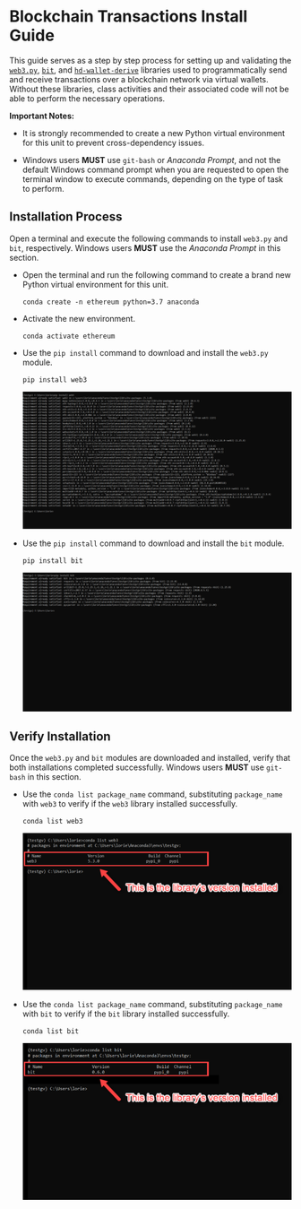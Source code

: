# Blockchain Transactions Install Guide

This guide serves as a step by step process for setting up and validating the [`web3.py`](https://web3py.readthedocs.io/en/stable/), [`bit`](https://ofek.dev/bit/), and [`hd-wallet-derive`](https://github.com/dan-da/hd-wallet-derive  ) libraries used to programmatically send and receive transactions over a blockchain network via virtual wallets. Without these libraries, class activities and their associated code will not be able to perform the necessary operations.

**Important Notes:**

* It is strongly recommended to create a new Python virtual environment for this unit to prevent cross-dependency issues.

* Windows users **MUST** use `git-bash` or _Anaconda Prompt_, and not the default Windows command prompt when you are requested to open the terminal window to execute commands, depending on the type of task to perform.


## Installation Process

Open a terminal and execute the following commands to install `web3.py` and `bit`, respectively. Windows users **MUST** use the _Anaconda Prompt_ in this section.

* Open the terminal and run the following command to create a brand new Python virtual environment for this unit.

  ```shell
  conda create -n ethereum python=3.7 anaconda
  ```

* Activate the new environment.

  ```shell
  conda activate ethereum
  ```

* Use the `pip install` command to download and install the `web3.py` module.

  ```shell
  pip install web3
  ```

  ![web3-install](Images/web3-install.png)

* Use the `pip install` command to download and install the `bit` module.

  ```shell
  pip install bit
  ```

  ![bit-install](Images/bit-install.png)

## Verify Installation

Once the `web3.py` and `bit` modules are downloaded and installed, verify that both installations completed successfully. Windows users **MUST** use `git-bash` in this section.

* Use the `conda list package_name` command, substituting `package_name` with `web3` to verify if the `web3` library installed successfully.

  ```shell
  conda list web3
  ```

  ![web3-verify](Images/web3-verify.png)

* Use the `conda list package_name` command, substituting `package_name` with `bit` to verify if the `bit` library installed successfully.

  ```shell
  conda list bit
  ```

  ![bit-verify](Images/bit-verify.png)


